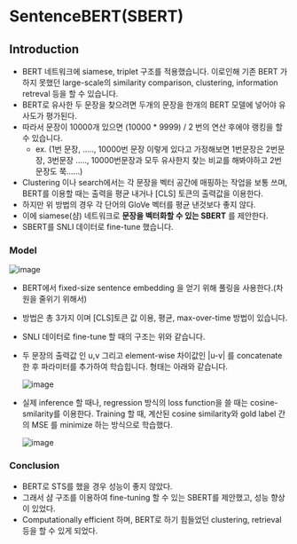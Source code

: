 # SentenceBERT(SBERT)

## Introduction

* BERT 네트워크에 siamese, triplet 구조를 적용했습니다. 이로인해 기존 BERT 가 하지 못했던 large-scale의 similarity comparison, clustering,
  information retreval 등을 할 수 있습니다.
* BERT로 유사한 두 문장을 찾으려면 두개의 문장을 한개의 BERT 모델에 넣어야 유사도가 평가된다.
* 따라서 문장이 10000개 있으면 (10000 * 9999) / 2 번의 연산 후에야 랭킹을 할 수 있습니다.
    * ex. (1번 문장, ....., 10000번 문장 이렇게 있다고 가정해보면 1번문장은 2번문장, 3번문장 ....., 10000번문장과 모두 유사한지 찾는 비교를 해봐야하고 2번 문장도 쭉......)
* Clustering 이나 search에서는 각 문장을 벡터 공간에 매핑하는 작업을 보통 쓰며, BERT를 이용할 때는 출력을 평균 내거나 [CLS] 토큰의 출력값을 이용한다.
* 하지만 위 방법의 경우 각 단어의 GloVe 벡터를 평균 낸것보다 좋지 않다.
* 이에 siamese(샴) 네트워크로 __문장을 벡터화할 수 있는 SBERT__ 를 제안한다.
* SBERT를 SNLI 데이터로 fine-tune 했습니다.

### Model

![image](https://user-images.githubusercontent.com/55227984/126981659-6ba82ec5-b985-4ff7-ad6f-f89abd6a9fde.png)

* BERT에서 fixed-size sentence embedding 을 얻기 위해 풀링을 사용한다.(차원을 줄위기 위해서)

* 방법은 총 3가지 이며 [CLS]토큰 값 이용, 평균, max-over-time 방법이 있습니다.

* SNLI 데이터로 fine-tune 할 때의 구조는 위와 같습니다.

* 두 문장의 출력값 인 u,v 그리고 element-wise 차이값인 |u-v| 를 concatenate 한 후 파라미터를 추가하여 학습힙니다. 형태는 아래와 같습니다.

  ![image](https://user-images.githubusercontent.com/55227984/126982134-fbcc2a08-8566-4040-8820-e840ab223ebb.png)

* 실제 inference 할 때나, regression 방식의 loss function을 쓸 때는 cosine-smilarity를 이용한다. Training 할 때, 계산된 cosine similarity와
  gold label 간의 MSE 를 minimize 하는 방식으로 학습했다.

  ![image](https://user-images.githubusercontent.com/55227984/126982374-bc0912b7-c648-4e1b-be36-7340d7ecaf95.png)

### Conclusion

* BERT로 STS를 했을 경우 성능이 좋지 않았다.
* 그래서 샴 구조를 이용하여 fine-tuning 할 수 있는 SBERT를 제안했고, 성능 향상이 있었다.
* Computationally efficient 하며, BERT로 하기 힘들었던 clustering, retrieval 등을 할 수 있게 되었다.  
